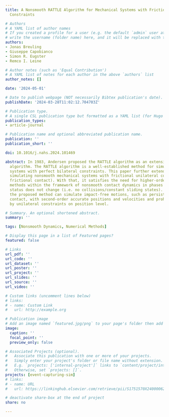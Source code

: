 ```yaml
---
title: A Nonsmooth RATTLE Algorithm for Mechanical Systems with Frictional Unilateral
  Constraints

# Authors
# A YAML list of author names
# If you created a profile for a user (e.g. the default `admin` user at `content/authors/admin/`), 
# write the username (folder name) here, and it will be replaced with their full name and linked to their profile.
authors:
- Jonas Breuling
- Giuseppe Capobianco
- Simon R. Eugster
- Remco I. Leine

# Author notes (such as 'Equal Contribution')
# A YAML list of notes for each author in the above `authors` list
author_notes: []

date: '2024-05-01'

# Date to publish webpage (NOT necessarily Bibtex publication's date).
publishDate: '2024-03-28T11:02:12.704703Z'

# Publication type.
# A single CSL publication type but formatted as a YAML list (for Hugo requirements).
publication_types:
- article-journal

# Publication name and optional abbreviated publication name.
publication: ''
publication_short: ''

doi: 10.1016/j.nahs.2024.101469

abstract: In 1983, Andersen proposed the RATTLE algorithm as an extension of the SHAKE
  algorithm. The RATTLE algorithm is a well-established method for simulating mechanical
  systems with perfect bilateral constraints. This paper further extends RATTLE for
  simulating nonsmooth mechanical systems with frictional unilateral constraints (i.e.
  frictional contact). With that, it satisfies the need for higher-order integration
  methods within the framework of nonsmooth contact dynamics in phases where the contact
  status does not change (i.e. no collisions/constant sliding states). In particular,
  the proposed method can simulate impact-free motions, such as persistent frictional
  contact, with second-order accurate positions and velocities and prohibits penetration
  by unilateral constraints on position level.

# Summary. An optional shortened abstract.
summary: ''

tags: [Nonsmooth Dynamics, Numerical Methods]

# Display this page in a list of Featured pages?
featured: false

# Links
url_pdf: ''
url_code: ''
url_dataset: ''
url_poster: ''
url_project: ''
url_slides: ''
url_source: ''
url_video: ''

# Custom links (uncomment lines below)
# links:
# - name: Custom Link
#   url: http://example.org

# Publication image
# Add an image named `featured.jpg/png` to your page's folder then add a caption below.
image:
  caption: ''
  focal_point: ''
  preview_only: false

# Associated Projects (optional).
#   Associate this publication with one or more of your projects.
#   Simply enter your project's folder or file name without extension.
#   E.g. `projects: ['internal-project']` links to `content/project/internal-project/index.md`.
#   Otherwise, set `projects: []`.
projects: [event-capturing-sim]
# links:
# - name: URL
#   url: https://linkinghub.elsevier.com/retrieve/pii/S1751570X24000062

# deactivate share-box at the end of project
share: no

---
```

